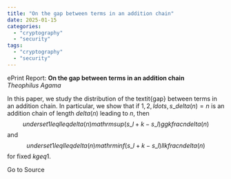 ```yaml
---
title: "On the gap between terms in an addition chain"
date: 2025-01-15
categories: 
  - "cryptography"
  - "security"
tags: 
  - "cryptography"
  - "security"
---
```


ePrint Report: **On the gap between terms in an addition chain**  
_Theophilus Agama_

In this paper, we study the distribution of the textit{gap} between terms in an addition chain. In particular, we show that if $1,2,ldots,s\_{delta(n)}=n$ is an addition chain of length $delta(n)$ leading to $n$, then $$underset{1leq lleq delta(n)}{mathrm{sup}}(s\_{l+k}-s\_l)gg kfrac{n}{delta(n)}$$ and $$underset{1leq lleq delta(n)}{mathrm{inf}}(s\_{l+k}-s\_l)ll kfrac{n}{delta(n)}$$ for fixed $kgeq 1$.

Go to Source
